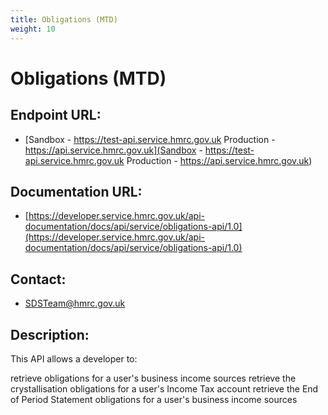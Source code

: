 ```yaml
---
title: Obligations (MTD)
weight: 10
---
```


# Obligations (MTD)

## Endpoint URL:
 - [Sandbox - https://test-api.service.hmrc.gov.uk 
Production - https://api.service.hmrc.gov.uk](Sandbox - https://test-api.service.hmrc.gov.uk 
Production - https://api.service.hmrc.gov.uk)

## Documentation URL:
 - [https://developer.service.hmrc.gov.uk/api-documentation/docs/api/service/obligations-api/1.0](https://developer.service.hmrc.gov.uk/api-documentation/docs/api/service/obligations-api/1.0)

## Contact:
 - [SDSTeam@hmrc.gov.uk](mailto:SDSTeam@hmrc.gov.uk)

## Description:
This API allows a developer to:

retrieve obligations for a user's business income sources
retrieve the crystallisation obligations for a user's Income Tax account
retrieve the End of Period Statement obligations for a user's business income sources

